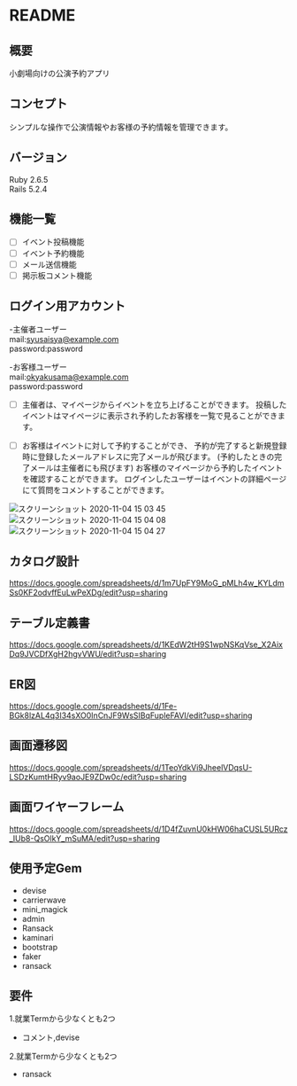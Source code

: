# README

## 概要
小劇場向けの公演予約アプリ

## コンセプト
シンプルな操作で公演情報やお客様の予約情報を管理できます。

## バージョン
Ruby 2.6.5  
Rails 5.2.4

## 機能一覧
- [ ] イベント投稿機能
- [ ] イベント予約機能
- [ ] メール送信機能
- [ ] 掲示板コメント機能

## ログイン用アカウント
-主催者ユーザー<br>
mail:syusaisya@example.com<br>
password:password

-お客様ユーザー<br>
mail:okyakusama@example.com<br>
password:password

- [ ] 主催者は、マイページからイベントを立ち上げることができます。
投稿したイベントはマイページに表示され予約したお客様を一覧で見ることができます。


- [ ] お客様はイベントに対して予約することができ、
予約が完了すると新規登録時に登録したメールアドレスに完了メールが飛びます。
(予約したときの完了メールは主催者にも飛びます)
お客様のマイページから予約したイベントを確認することができます。
ログインしたユーザーはイベントの詳細ページにて質問をコメントすることができます。


![スクリーンショット 2020-11-04 15 03 45](https://user-images.githubusercontent.com/66770962/98075177-3f987c00-1eaf-11eb-9aab-fb85b64f61fc.png)
![スクリーンショット 2020-11-04 15 04 08](https://user-images.githubusercontent.com/66770962/98075187-4626f380-1eaf-11eb-9533-f8354d0c3edc.png)
![スクリーンショット 2020-11-04 15 04 27](https://user-images.githubusercontent.com/66770962/98075196-4921e400-1eaf-11eb-9ab9-72ee1b9e0ad9.png)



## カタログ設計
https://docs.google.com/spreadsheets/d/1m7UpFY9MoG_pMLh4w_KYLdmSs0KF2odvffEuLwPeXDg/edit?usp=sharing
## テーブル定義書
https://docs.google.com/spreadsheets/d/1KEdW2tH9S1wpNSKqVse_X2AixDq9JVCDfXgH2hgvVWU/edit?usp=sharing
## ER図
https://docs.google.com/spreadsheets/d/1Fe-BGk8lzAL4q3I34sXO0InCnJF9WsSIBqFupleFAVI/edit?usp=sharing
## 画面遷移図
https://docs.google.com/spreadsheets/d/1TeoYdkVi9JheelVDqsU-LSDzKumtHRyv9aoJE9ZDw0c/edit?usp=sharing
## 画面ワイヤーフレーム
https://docs.google.com/spreadsheets/d/1D4fZuvnU0kHW06haCUSL5URcz_IUb8-QsOlkY_mSuMA/edit?usp=sharing

## 使用予定Gem
* devise
* carrierwave
* mini_magick
* admin
* Ransack
* kaminari
* bootstrap
* faker
* ransack

## 要件
1.就業Termから少なくとも2つ
* コメント,devise

2.就業Termから少なくとも2つ
* ransack
